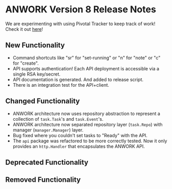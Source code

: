 # ANWORK Version 8 Release Notes

We are experimenting with using Pivotal Tracker to keep track of work! Check it out [here](https://www.pivotaltracker.com/n/projects/2230869)!

## New Functionality
- Command shortcuts like "sr" for "set-running" or "n" for "note" or "c" for "create".
- API supports authentication! Each API deployment is accessible via a single RSA key/secret.
- API documentation is generated. And added to release script.
- There is an integration test for the API+client.

## Changed Functionality
- ANWORK architecture now uses repository abstraction to represent a collection of `task.Task`'s and `task.Event`'s.
- ANWORK architecture now separated repository layer (`task.Repo`) with manager (`manager.Manager`) layer.
- Bug fixed where you couldn't set tasks to "Ready" with the API.
- The `api` package was refactored to be more correctly tested. Now it only provides an `http.Handler` that encapsulates the ANWORK API.

## Deprecated Functionality

## Removed Functionality
